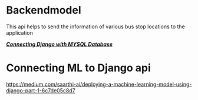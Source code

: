# Backendmodel
This api helps to send the information of various bus stop locations to the application

**_[Connecting Django with MYSQL Database](https://studygyaan.com/django/how-to-use-mysql-database-with-django-project)_**



# Connecting ML to Django api
https://medium.com/saarthi-ai/deploying-a-machine-learning-model-using-django-part-1-6c7de05c8d7


